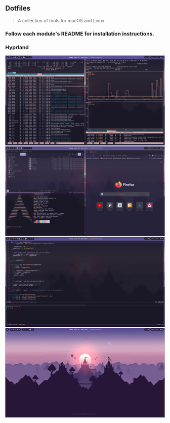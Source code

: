 ## Dotfiles

> A collection of tools for macOS and Linux.

### Follow each module's README for installation instructions.

### Hyprland

![Showcase 1](/assets/showcase/1712516099.png)
![Showcase 2](/assets/showcase/1712516144.png)
![Showcase 3](/assets/showcase/1712516189.png)
![Showcase 4](/assets/showcase/1712516195.png)
